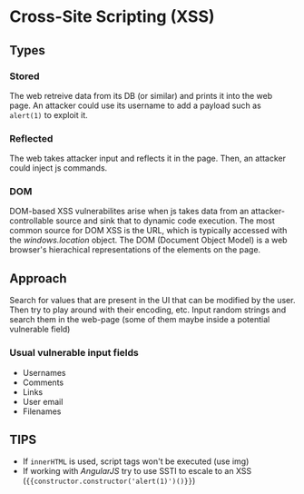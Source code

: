 # Cross-Site Scripting (XSS)

## Types
### Stored
The web retreive data from its DB (or similar) and prints it into the web page. An attacker could use its username to add a payload such as `alert(1)` to exploit it.
### Reflected
The web takes attacker input and reflects it in the page. Then, an attacker could inject js commands.
### DOM
DOM-based XSS vulnerabilites arise when js takes data from an attacker-controllable source and sink that to dynamic code execution. The most common source for DOM XSS is the URL, which is typically accessed with the *windows.location* object.
The DOM (Document Object Model) is a web browser's hierachical representations of the elements on the page.

## Approach
Search for values that are present in the UI that can be modified by the user.
Then try to play around with their encoding, etc.
Input random strings and search them in the web-page (some of them maybe inside a potential vulnerable field)

### Usual vulnerable input fields
 - Usernames
 - Comments
 - Links
 - User email
 - Filenames

## TIPS
 - If `innerHTML` is used, script tags won't be executed (use img)
 - If working with *AngularJS* try to use SSTI to escale to an XSS (`{{constructor.constructor('alert(1)')()}}`)
